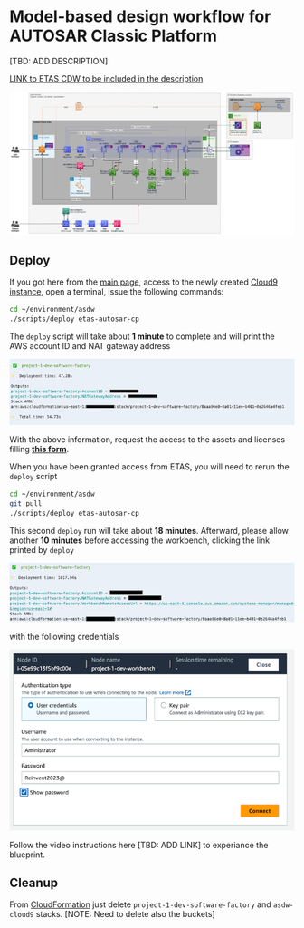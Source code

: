 # Model-based design workflow for AUTOSAR Classic Platform

[TBD: ADD DESCRIPTION]

[LINK to ETAS CDW to be included in the description](https://www.etas.com/en/products/continuous-development-workbench.php)

![Architecture](docs/architecture.png)

## Deploy

If you got here from the [main page](../../README.md), access to the newly created [Cloud9 instance](https://console.aws.amazon.com/cloud9/home#), open a terminal, issue the following commands:

```sh
cd ~/environment/asdw
./scripts/deploy etas-autosar-cp
```

The `deploy` script will take about **1 minute** to complete and will print the AWS account ID and NAT gateway address

![First deploy](./docs/output1.png)


With the above information, request the access to the assets and licenses filling [**this form**](https://www.etas.com/en/portfolio/registration-continuous-development-workbench.php).

When you have been granted access from ETAS, you will need to rerun the `deploy` script

```sh
cd ~/environment/asdw
git pull
./scripts/deploy etas-autosar-cp
```

This second `deploy` run will take about **18 minutes**. Afterward, please allow another **10 minutes** before accessing the workbench, clicking the link printed by `deploy`

![Second deploy](./docs/output2.png)

with the following credentials

![Access workbench](./docs/credentials.png)

Follow the video instructions here [TBD: ADD LINK] to experiance the blueprint.

## Cleanup

From [CloudFormation](https://console.aws.amazon.com/cloudformation/home) just delete `project-1-dev-software-factory` and `asdw-cloud9` stacks.
[NOTE: Need to delete also the buckets]